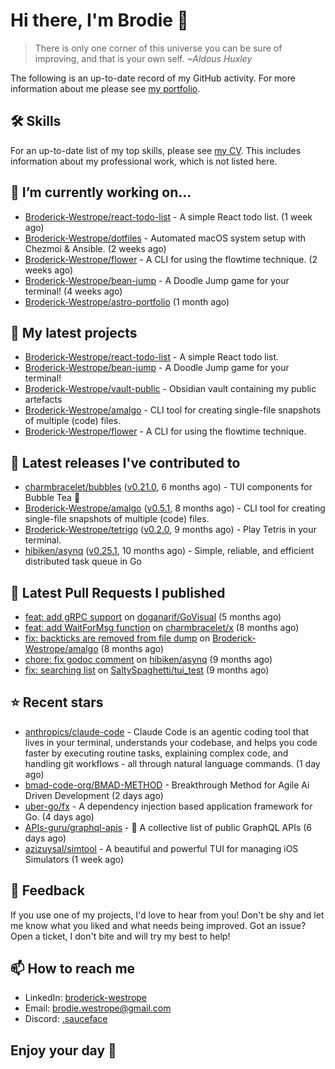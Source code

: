 # Hi there, I'm Brodie 👋

> There is only one corner of this universe you can be sure of improving, and that is your own self. *~Aldous Huxley*

The following is an up-to-date record of my GitHub activity. For more information about me please see [my portfolio](https://www.westrope.dev/).

## 🛠 Skills
For an up-to-date list of my top skills, please see [my CV](./CV/cv.pdf). This includes information about my professional work, which is not listed here.

## 🔭 I’m currently working on...

- [Broderick-Westrope/react-todo-list](https://github.com/Broderick-Westrope/react-todo-list) - A simple React todo list. (1 week ago)
- [Broderick-Westrope/dotfiles](https://github.com/Broderick-Westrope/dotfiles) - Automated macOS system setup with Chezmoi &amp; Ansible. (2 weeks ago)
- [Broderick-Westrope/flower](https://github.com/Broderick-Westrope/flower) - A CLI for using the flowtime technique. (2 weeks ago)
- [Broderick-Westrope/bean-jump](https://github.com/Broderick-Westrope/bean-jump) - A Doodle Jump game for your terminal! (4 weeks ago)
- [Broderick-Westrope/astro-portfolio](https://github.com/Broderick-Westrope/astro-portfolio) (1 month ago)

## 🌱 My latest projects

- [Broderick-Westrope/react-todo-list](https://github.com/Broderick-Westrope/react-todo-list) - A simple React todo list.
- [Broderick-Westrope/bean-jump](https://github.com/Broderick-Westrope/bean-jump) - A Doodle Jump game for your terminal!
- [Broderick-Westrope/vault-public](https://github.com/Broderick-Westrope/vault-public) - Obsidian vault containing my public artefacts
- [Broderick-Westrope/amalgo](https://github.com/Broderick-Westrope/amalgo) - CLI tool for creating single-file snapshots of multiple (code) files.
- [Broderick-Westrope/flower](https://github.com/Broderick-Westrope/flower) - A CLI for using the flowtime technique.

## 🚀 Latest releases I've contributed to

- [charmbracelet/bubbles](https://github.com/charmbracelet/bubbles) ([v0.21.0](https://github.com/charmbracelet/bubbles/releases/tag/v0.21.0), 6 months ago) - TUI components for Bubble Tea 🫧
- [Broderick-Westrope/amalgo](https://github.com/Broderick-Westrope/amalgo) ([v0.5.1](https://github.com/Broderick-Westrope/amalgo/releases/tag/v0.5.1), 8 months ago) - CLI tool for creating single-file snapshots of multiple (code) files.
- [Broderick-Westrope/tetrigo](https://github.com/Broderick-Westrope/tetrigo) ([v0.2.0](https://github.com/Broderick-Westrope/tetrigo/releases/tag/v0.2.0), 9 months ago) - Play Tetris in your terminal.
- [hibiken/asynq](https://github.com/hibiken/asynq) ([v0.25.1](https://github.com/hibiken/asynq/releases/tag/v0.25.1), 10 months ago) - Simple, reliable, and efficient distributed task queue in Go

## 🔨 Latest Pull Requests I published

- [feat: add gRPC support](https://github.com/doganarif/GoVisual/pull/25) on [doganarif/GoVisual](https://github.com/doganarif/GoVisual) (5 months ago)
- [feat: add WaitForMsg function](https://github.com/charmbracelet/x/pull/377) on [charmbracelet/x](https://github.com/charmbracelet/x) (8 months ago)
- [fix: backticks are removed from file dump](https://github.com/Broderick-Westrope/amalgo/pull/2) on [Broderick-Westrope/amalgo](https://github.com/Broderick-Westrope/amalgo) (8 months ago)
- [chore: fix godoc comment](https://github.com/hibiken/asynq/pull/1009) on [hibiken/asynq](https://github.com/hibiken/asynq) (9 months ago)
- [fix: searching list](https://github.com/SaltySpaghetti/tui_test/pull/1) on [SaltySpaghetti/tui_test](https://github.com/SaltySpaghetti/tui_test) (9 months ago)

## ⭐ Recent stars

- [anthropics/claude-code](https://github.com/anthropics/claude-code) - Claude Code is an agentic coding tool that lives in your terminal, understands your codebase, and helps you code faster by executing routine tasks, explaining complex code, and handling git workflows - all through natural language commands. (1 day ago)
- [bmad-code-org/BMAD-METHOD](https://github.com/bmad-code-org/BMAD-METHOD) - Breakthrough Method for Agile Ai Driven Development (2 days ago)
- [uber-go/fx](https://github.com/uber-go/fx) - A dependency injection based application framework for Go. (4 days ago)
- [APIs-guru/graphql-apis](https://github.com/APIs-guru/graphql-apis) - 📜 A collective list of public GraphQL APIs (6 days ago)
- [azizuysal/simtool](https://github.com/azizuysal/simtool) - A beautiful and powerful TUI for managing iOS Simulators (1 week ago)

## 💬 Feedback

If you use one of my projects, I'd love to hear from you! Don't be shy and let me know what you liked and what needs being improved. Got an issue? Open a ticket, I don't bite and will try my best to help!

## 📫 How to reach me
- LinkedIn: [broderick-westrope](https://www.linkedin.com/in/broderick-westrope/)
- Email: [brodie.westrope@gmail.com](mailto:brodie.westrope@gmail.com)
- Discord: [.sauceface](https://discordapp.com/users/.sauceface/)

## Enjoy your day 🤙
